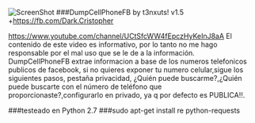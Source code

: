 
![ScreenShot](https://raw.githubusercontent.com/t3nxuts/Dump-CellPhone-Facebook/master/dumpcellphonefb.png)
###DumpCellPhoneFB by t3nxuts! v1.5
+https://fb.com/Dark.Cristopher

https://www.youtube.com/channel/UCtSfcWW4fEpczHyKeInJ8aA
El contenido de este video es informativo, por lo tanto no me hago responsable por el mal uso que se le de a la información.
DumpCellPhoneFB extrae informacion a base de los numeros telefonicos publicos de facebook, si no quieres exponer tu numero celular,sigue los siguientes pasos, pestaña privacidad, ¿Quién puede buscarme?,¿Quién puede buscarte con el número de teléfono que proporcionaste?,configurarlo en privado, ya q por defecto es PUBLICA!!.

###testeado en Python 2.7
###sudo apt-get install re python-requests
